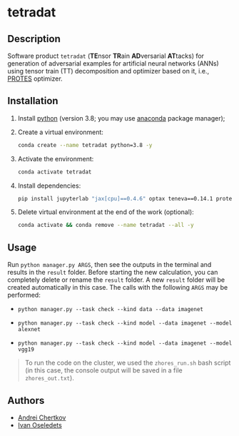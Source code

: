 # tetradat


## Description

Software product `tetradat` (**TE**nsor **TR**ain **AD**versarial **AT**tacks) for generation of adversarial examples for artificial neural networks (ANNs) using tensor train (TT) decomposition and optimizer based on it, i.e., [PROTES](https://github.com/anabatsh/PROTES) optimizer.


## Installation

1. Install [python](https://www.python.org) (version 3.8; you may use [anaconda](https://www.anaconda.com) package manager);

2. Create a virtual environment:
    ```bash
    conda create --name tetradat python=3.8 -y
    ```

3. Activate the environment:
    ```bash
    conda activate tetradat
    ```

4. Install dependencies:
    ```bash
    pip install jupyterlab "jax[cpu]==0.4.6" optax teneva==0.14.1 protes==0.3.1 torch torchvision matplotlib requests urllib3 foolbox==3.3.3
    ```

5. Delete virtual environment at the end of the work (optional):
    ```bash
    conda activate && conda remove --name tetradat --all -y
    ```


## Usage

Run `python manager.py ARGS`, then see the outputs in the terminal and results in the `result` folder. Before starting the new calculation, you can completely delete or rename the `result` folder. A new `result` folder will be created automatically in this case. The calls with the following `ARGS` may be performed:

- `python manager.py --task check --kind data --data imagenet`

- `python manager.py --task check --kind model --data imagenet --model alexnet`

- `python manager.py --task check --kind model --data imagenet --model vgg19`

> To run the code on the cluster, we used the `zhores_run.sh` bash script (in this case, the console output will be saved in a file `zhores_out.txt`).


## Authors

- [Andrei Chertkov](https://github.com/AndreiChertkov)
- [Ivan Oseledets](https://github.com/oseledets)
